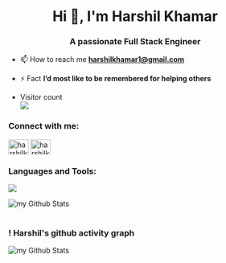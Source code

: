 <h1 align="center">Hi 👋, I'm Harshil Khamar</h1>
<h3 align="center">A passionate Full Stack Engineer</h3>

- 📫 How to reach me **harshilkhamar1@gmail.com**
<!-- 
- 📄 Know about my experiences [https://drive.google.com/file/d/1H99cwlyQfTca02779fX1dz53Y2zvIeoe/view?usp=share_link](https://drive.google.com/file/d/1H99cwlyQfTca02779fX1dz53Y2zvIeoe/view?usp=share_link) -->

- ⚡ Fact **I’d most like to be remembered for helping others**
- <p align="left"> 
  Visitor count<br>
  <img src="https://profile-counter.glitch.me/Harshil0512/count.svg" />
</p>

<h3 align="left">Connect with me:</h3>
<p align="left">
<a href="https://www.linkedin.com/in/harshilkhamar/" target="blank"><img align="center" src="https://raw.githubusercontent.com/rahuldkjain/github-profile-readme-generator/master/src/images/icons/Social/linked-in-alt.svg" alt="harshilkhamar" height="30" width="40" /></a>
<a href="https://leetcode.com/u/harshilkhamar1/" target="blank"><img align="center" src="https://raw.githubusercontent.com/rahuldkjain/github-profile-readme-generator/master/src/images/icons/Social/leet-code.svg" alt="harshilkhamar1" height="30" width="40" /></a>
</p>

<h3 align="left">Languages and Tools:</h3>
<p align="left"> 
  <a href="https://skillicons.dev">
    <img src="https://skillicons.dev/icons?i=git,github,githubactions,aws,gcp,azure,cloudflare,c,cpp,java,py,jest,dart,django,docker,eclipse,fastapi,firebase,anaconda,sklearn,tensorflow,terraform,html,css,js,jquery,bootstrap,materialui,npm,nodejs,mongodb,react,ts,redux,mysql,postman,vscode,idea,pycharm,apple,ubuntu,linux,windows,vercel,ps,ai,ae&perline=14" />
  </a>  
</p>

<img align="center" src="https://github-readme-stats.vercel.app/api?username=Harshil0512&include_all_commits=true&count_private=true&show_icons=true&line_height=20&title_color=2B5BBD&icon_color=1124BB&text_color=A1A1A1&bg_color=0,000000,130F40" alt="my Github Stats"/>
 
<!-- <p><img align="center" border=5BCDEC& src="https://github-readme-stats.vercel.app/api/top-langs?username=Harshil0512&show_icons=true&locale=en&layout=compact" alt="Harshil0512" /></p>-->
<br/> 
<br/>

<h3 align="left">! Harshil's github activity graph</h3>

<img align="center" src="https://github-readme-activity-graph.vercel.app/graph?username=Harshil0512&bg_color=a8beff&color=382436&line=2550a7&point=666666&area=true&hide_border=true" alt="my Github Stats"/>
</div>
